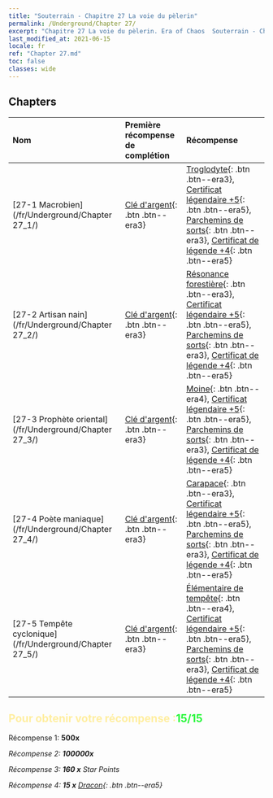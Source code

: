 ```yaml
---
title: "Souterrain - Chapitre 27 La voie du pèlerin"
permalink: /Underground/Chapter 27/
excerpt: "Chapitre 27 La voie du pèlerin. Era of Chaos  Souterrain - Chapitre 27. La voie du pèlerin"
last_modified_at: 2021-06-15
locale: fr
ref: "Chapter 27.md"
toc: false
classes: wide
---
```


## Chapters

  | Nom |  Première récompense de complétion | Récompense |
  |:------------|:------------|:------------| 
  | [27-1 Macrobien](/fr/Underground/Chapter 27_1/) | [Clé d'argent](/ItemsFR/con_693/){: .btn .btn--era3} | [Troglodyte](/ItemsFR/unt_244/){: .btn .btn--era3}, [Certificat légendaire +5](/ItemsFR/mat_102/){: .btn .btn--era5}, [Parchemins de sorts](/ItemsFR/con_694/){: .btn .btn--era3}, [Certificat de légende +4](/ItemsFR/mat_95/){: .btn .btn--era5} |
  | [27-2 Artisan nain](/fr/Underground/Chapter 27_2/) | [Clé d'argent](/ItemsFR/con_693/){: .btn .btn--era3} | [Résonance forestière](/ItemsFR/her_465/){: .btn .btn--era3}, [Certificat légendaire +5](/ItemsFR/mat_102/){: .btn .btn--era5}, [Parchemins de sorts](/ItemsFR/con_694/){: .btn .btn--era3}, [Certificat de légende +4](/ItemsFR/mat_95/){: .btn .btn--era5} |
  | [27-3 Prophète oriental](/fr/Underground/Chapter 27_3/) | [Clé d'argent](/ItemsFR/con_693/){: .btn .btn--era3} | [Moine](/ItemsFR/unt_194/){: .btn .btn--era4}, [Certificat légendaire +5](/ItemsFR/mat_102/){: .btn .btn--era5}, [Parchemins de sorts](/ItemsFR/con_694/){: .btn .btn--era3}, [Certificat de légende +4](/ItemsFR/mat_95/){: .btn .btn--era5} |
  | [27-4 Poète maniaque](/fr/Underground/Chapter 27_4/) | [Clé d'argent](/ItemsFR/con_693/){: .btn .btn--era3} | [Carapace](/ItemsFR/her_452/){: .btn .btn--era3}, [Certificat légendaire +5](/ItemsFR/mat_102/){: .btn .btn--era5}, [Parchemins de sorts](/ItemsFR/con_694/){: .btn .btn--era3}, [Certificat de légende +4](/ItemsFR/mat_95/){: .btn .btn--era5} |
  | [27-5 Tempête cyclonique](/fr/Underground/Chapter 27_5/) | [Clé d'argent](/ItemsFR/con_693/){: .btn .btn--era3} | [Élémentaire de tempête](/ItemsFR/unt_263/){: .btn .btn--era4}, [Certificat légendaire +5](/ItemsFR/mat_102/){: .btn .btn--era5}, [Parchemins de sorts](/ItemsFR/con_694/){: .btn .btn--era3}, [Certificat de légende +4](/ItemsFR/mat_95/){: .btn .btn--era5} |


## <span style="color: #ffeea0">Pour obtenir votre récompense :</span><span style="color: #27f73a">15/15</span>

 Récompense 1:  **500x** <i class="fas fa-gem"/>

 Récompense 2:  **100000x** <i class="fas fa-coins"/>

 Récompense 3: **160 x** Star Points

 Récompense 4: **15 x** [Dracon](/ItemsFR/her_387/){: .btn .btn--era5}

